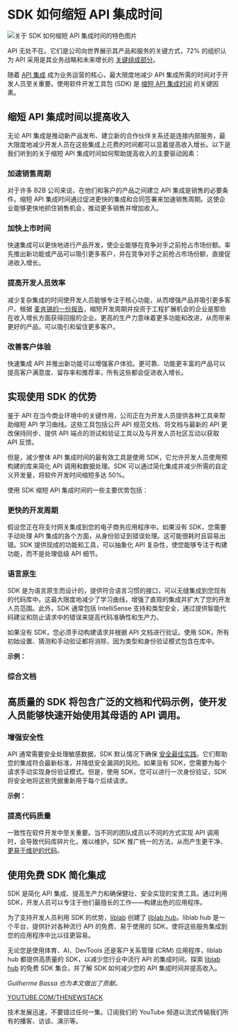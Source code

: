 # SDK 如何缩短 API 集成时间

![关于 SDK 如何缩短 API 集成时间的特色图片](https://cdn.thenewstack.io/media/2024/07/8d89af6f-platformteamswinoverdevsquickwins-1024x576.jpg)

API 无处不在。它们是公司向世界展示其产品和服务的关键方式，72% 的组织认为 API 采用是其业务战略和未来增长的 [关键组成部分](https://www.axway.com/en/company/media/2022/press-release-axway-study-shows-apis-can-be-major-revenue-driver-organizations)。

随着 [API 集成](https://thenewstack.io/api-management/) 成为业务运营的核心，最大限度地减少 API 集成所需的时间对于开发人员至关重要。使用软件开发工具包 (SDK) 是 [缩短 API 集成时间](https://thenewstack.io/how-sdks-benefit-api-management/) 的关键因素。

## 缩短 API 集成时间以提高收入

无论 API 集成是推动新产品发布、建立新的合作伙伴关系还是连接内部服务，最大限度地减少开发人员在这些集成上花费的时间都可以显着提高收入增长。以下是我们听到的关于缩短 API 集成时间如何帮助提高收入的主要驱动因素：

### 加速销售周期

对于许多 B2B 公司来说，在他们和客户的产品之间建立 API 集成是销售的必要条件。缩短 API 集成时间通过促进更快的集成和合同签署来加速销售周期。这使企业能够更快地抓住销售机会，推动更多销售并增加收入。

### 加快上市时间

快速集成可以更快地进行产品开发，使企业能够在竞争对手之前抢占市场份额。率先推出新功能或产品可以吸引更多客户，并在竞争对手之前抢占市场份额，直接促进收入增长。

### 提高开发人员效率

减少复杂集成的时间使开发人员能够专注于核心功能，从而增强产品并吸引更多客户。根据 [麦肯锡的一份报告](https://www.mckinsey.com/capabilities/growth-marketing-and-sales/our-insights/choosing-to-grow-the-leaders-blueprint)，缩短开发周期并投资于工程扩展机会的企业是那些在收入增长方面获得回报的企业。更高的生产力意味着更多功能和改进，从而带来更好的产品，可以吸引和留住更多客户。

### 改善客户体验

快速集成 API 并推出新功能可以增强客户体验。更可靠、功能更丰富的产品可以提高客户满意度、留存率和推荐率，所有这些都会促进收入增长。

## 实现使用 SDK 的优势

鉴于 API 在当今商业环境中的关键作用，公司正在为开发人员提供各种工具来帮助缩短 API 学习曲线。这些工具包括公开 API 规范文档、将文档与最新的 API 更改保持同步、提供 API 端点的测试和验证工具以及与开发人员社区互动以获取 API 反馈。

但是，减少整体 API 集成时间的最有效工具是使用 SDK，它允许开发人员使用预构建的库来简化 API 调用和数据处理。SDK 可以通过简化集成并减少所需的自定义开发量，将软件开发时间缩短多达 50%。

使用 SDK 缩短 API 集成时间的一些主要优势包括：

### 更快的开发周期

假设您正在将支付网关集成到您的电子商务应用程序中。如果没有 SDK，您需要手动处理 API 集成的各个方面，从身份验证到错误处理。这可能很耗时且容易出错。SDK 提供现成的功能和工具，可以抽象化 API 复杂性，使您能够专注于构建功能，而不是处理低级 API 细节。

### 语言原生

SDK 是为语言原生而设计的，提供符合语言习惯的接口，可以无缝集成到您现有的代码库中。这最大限度地减少了学习曲线，增强了直观的集成并扩大了您的开发人员范围。此外，SDK 通常包括 IntelliSense 支持和类型安全，通过提供智能代码建议和防止请求中的错误来提高代码准确性和生产力。

如果没有 SDK，您必须手动构建请求并根据 API 文档进行验证。使用 SDK，所有初始设置、猜测和手动验证都将消除，因为类型和身份验证模式包含在库中。

**示例：**

### 综合文档
## 高质量的 SDK 将包含广泛的文档和代码示例，使开发人员能够快速开始使用其母语的 API 调用。

### 增强安全性

API 通常需要安全处理敏感数据，SDK 默认情况下确保 [安全最佳实践](https://roadmap.sh/best-practices/api-security)。它们帮助您的集成符合最新标准，并降低安全漏洞的风险。如果没有 SDK，您需要为每个请求手动实现身份验证模式。但是，使用 SDK，您可以进行一次身份验证，SDK 将安全地将这些凭据重新用于每个后续请求。

**示例：**

### 提高代码质量

一致性在软件开发中至关重要。当不同的团队成员以不同的方式实现 API 调用时，会导致代码库碎片化，难以维护。SDK 推广统一的方法，从而产生更干净、[更易于维护的代码](https://thenewstack.io/quick-tips-to-make-your-sdk-more-maintainable-in-typescript)。

## 使用免费 SDK 简化集成

SDK 是简化 API 集成、提高生产力和确保健壮、安全实现的宝贵工具。通过利用 SDK，开发人员可以专注于他们最擅长的工作——构建出色的应用程序。

为了支持开发人员利用 SDK 的优势，[liblab](https://liblab.com/) 创建了 [liblab hub](https://hub.liblab.com/)。liblab hub 是一个平台，提供针对各种流行 API 的免费、易于使用的 SDK，使将这些服务集成到您的应用程序中比以往更容易。

无论您是使用体育、AI、DevTools 还是客户关系管理 (CRM) 应用程序，liblab hub 都提供高质量的 SDK，以减少您行业中流行 API 的集成时间。探索 [liblab hub](https://hub.liblab.com/) 的免费 SDK 集合，并了解 SDK 如何减少您的 API 集成时间并提高收入。

*Guilherme Bassa 也为本文做出了贡献。*

[YOUTUBE.COM/THENEWSTACK](https://youtube.com/thenewstack?sub_confirmation=1)

技术发展迅速，不要错过任何一集。订阅我们的 YouTube 频道以流式传输我们所有的播客、访谈、演示等。